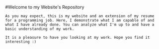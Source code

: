 #Welcome to my Website's Repository

    As you may expect, this is my website and an extension of my resume for a programming job. Here, I demonstrate what I am capable of and what I have already done. You can analyze what I'm up to and have a basic understanding of my work. 

    It is a pleasure to have you looking at my work. Hope you find it interesting :) 